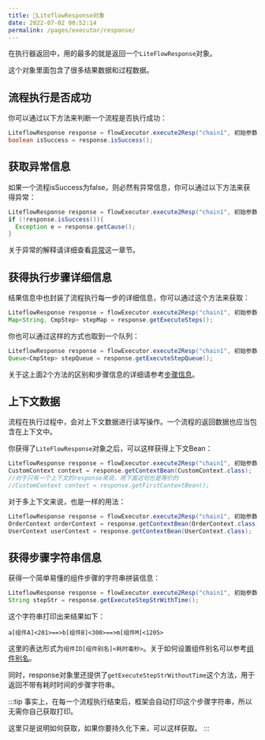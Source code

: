 ```yaml
---
title: 🎈LiteflowResponse对象
date: 2022-07-02 00:52:14
permalink: /pages/executor/response/
---
```


在执行器返回中，用的最多的就是返回一个`LiteFlowResponse`对象。



这个对象里面包含了很多结果数据和过程数据。



## 流程执行是否成功

你可以通过以下方法来判断一个流程是否执行成功：

```java
LiteflowResponse response = flowExecutor.execute2Resp("chain1", 初始参数, CustomContext.class);
boolean isSuccess = response.isSuccess();
```



## 获取异常信息

如果一个流程isSuccess为false，则必然有异常信息，你可以通过以下方法来获得异常：

```java
LiteflowResponse response = flowExecutor.execute2Resp("chain1", 初始参数, CustomContext.class);
if (!response.isSuccess()){
  Exception e = response.getCause();
}
```

关于异常的解释请详细查看[异常](/pages/dc9bfe/)这一章节。

## 获得执行步骤详细信息

结果信息中也封装了流程执行每一步的详细信息，你可以通过这个方法来获取：

```java
LiteflowResponse response = flowExecutor.execute2Resp("chain1", 初始参数, CustomContext.class);
Map<String, CmpStep> stepMap = response.getExecuteSteps();
```

你也可以通过这样的方式也取到一个队列：

```java
LiteflowResponse response = flowExecutor.execute2Resp("chain1", 初始参数, CustomContext.class);
Queue<CmpStep> stepQueue = response.getExecuteStepQueue();
```

关于这上面2个方法的区别和步骤信息的详细请参考[步骤信息](/pages/e5ed0d/)。



## 上下文数据

流程在执行过程中，会对上下文数据进行读写操作。一个流程的返回数据也应当包含在上下文中。

你获得了`LiteFlowResponse`对象之后，可以这样获得上下文Bean：

```java
LiteflowResponse response = flowExecutor.execute2Resp("chain1", 初始参数, CustomContext.class);
CustomContext context = response.getContextBean(CustomContext.class);
//对于只有一个上下文的response来说，用下面这句也是等价的
//CustomContext context = response.getFirstContextBean();
```

对于多上下文来说，也是一样的用法：

```java
LiteflowResponse response = flowExecutor.execute2Resp("chain1", 初始参数, OrderContext.class, UserContext.class);
OrderContext orderContext = response.getContextBean(OrderContext.class);
UserContext userContext = response.getContextBean(UserContext.class);
```

## 获得步骤字符串信息

获得一个简单易懂的组件步骤的字符串拼装信息：

```java
LiteflowResponse response = flowExecutor.execute2Resp("chain1", 初始参数, CustomContext.class);
String stepStr = response.getExecuteStepStrWithTime();
```

这个字符串打印出来结果如下：

```
a[组件A]<201>==>b[组件B]<300>==>m[组件M]<1205>
```

这里的表达形式为`组件ID[组件别名]<耗时毫秒>`。关于如何设置组件别名可以参考[组件别名](/pages/92ef89/)。

同时，response对象里还提供了`getExecuteStepStrWithoutTime`这个方法，用于返回不带有耗时时间的步骤字符串。

:::tip
事实上，在每一个流程执行结束后，框架会自动打印这个步骤字符串，所以无需你自己获取打印。

这里只是说明如何获取，如果你要持久化下来，可以这样获取。
:::